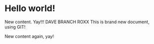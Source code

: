 Hello world!
============
New content.
Yay!!! DAVE BRANCH ROXX
This is brand new document, using GIT!

New content again, yay!
